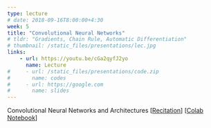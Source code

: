 ```yaml
---
type: lecture
# date: 2018-09-16T8:00:00+4:30
week: 5
title: "Convolutional Neural Networks"
# tldr: "Gradients, Chain Rule, Automatic Differentiation"
# thumbnail: /static_files/presentations/lec.jpg
links: 
    - url: https://youtu.be/cGa2qyfJ2yo
      name: Lecture
#     - url: /static_files/presentations/code.zip
#       name: codes
#     - url: https://google.com
#       name: slides
---
```

Convolutional Neural Networks and Architectures
[[Recitation](https://youtu.be/mKhTH05SGjI)] [[Colab Notebook](https://colab.research.google.com/drive/1YW4GwBdoZiJ-AFgQe6sT27boaesY06Mm?usp=sharing)]
